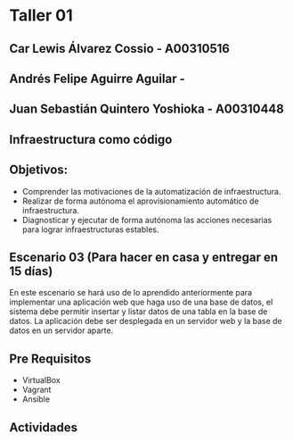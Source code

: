 # Taller 01

## Car Lewis Álvarez Cossio - A00310516
## Andrés Felipe Aguirre Aguilar - 
## Juan Sebastián Quintero Yoshioka - A00310448

## Infraestructura como código
## Objetivos:
- Comprender las motivaciones de la automatización de infraestructura.
- Realizar de forma autónoma el aprovisionamiento automático de infraestructura.
- Diagnosticar y ejecutar de forma autónoma las acciones necesarias para lograr infraestructuras estables.

## Escenario 03 (Para hacer en casa y entregar en 15 días)

En este escenario se hará uso de lo aprendido anteriormente para implementar una aplicación web que haga uso de una base de datos, el sistema debe permitir insertar y listar datos de una tabla en la base de datos. La aplicación debe ser desplegada en un servidor web y la base de datos en un servidor aparte.

## Pre Requisitos

- VirtualBox
- Vagrant
- Ansible

## Actividades
